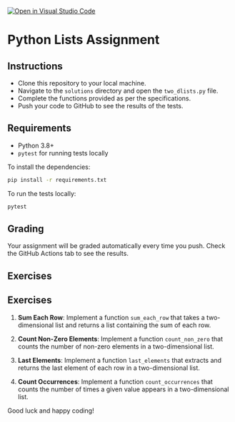 [![Open in Visual Studio Code](https://classroom.github.com/assets/open-in-vscode-718a45dd9cf7e7f842a935f5ebbe5719a5e09af4491e668f4dbf3b35d5cca122.svg)](https://classroom.github.com/online_ide?assignment_repo_id=13609332&assignment_repo_type=AssignmentRepo)

# Python Lists Assignment

## Instructions

- Clone this repository to your local machine.
- Navigate to the `solutions` directory and open the `two_dlists.py` file.
- Complete the functions provided as per the specifications.
- Push your code to GitHub to see the results of the tests.

## Requirements

- Python 3.8+
- `pytest` for running tests locally

To install the dependencies:

```bash
pip install -r requirements.txt
```

To run the tests locally:

```bash
pytest
```

## Grading

Your assignment will be graded automatically every time you push. Check the GitHub Actions tab to see the results.

## Exercises

## Exercises

1. **Sum Each Row**: Implement a function `sum_each_row` that takes a two-dimensional list and returns a list containing the sum of each row.

2. **Count Non-Zero Elements**: Implement a function `count_non_zero` that counts the number of non-zero elements in a two-dimensional list.

3. **Last Elements**: Implement a function `last_elements` that extracts and returns the last element of each row in a two-dimensional list.

4. **Count Occurrences**: Implement a function `count_occurrences` that counts the number of times a given value appears in a two-dimensional list.

Good luck and happy coding!


